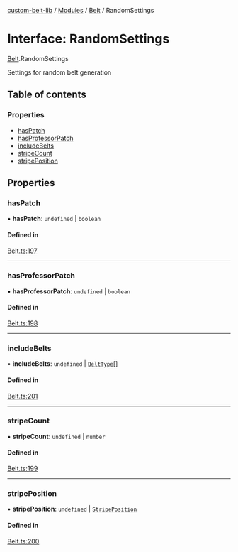 [custom-belt-lib](../README.md) / [Modules](../modules.md) / [Belt](../modules/Belt.md) / RandomSettings

# Interface: RandomSettings

[Belt](../modules/Belt.md).RandomSettings

Settings for random belt generation

## Table of contents

### Properties

- [hasPatch](Belt.RandomSettings.md#haspatch)
- [hasProfessorPatch](Belt.RandomSettings.md#hasprofessorpatch)
- [includeBelts](Belt.RandomSettings.md#includebelts)
- [stripeCount](Belt.RandomSettings.md#stripecount)
- [stripePosition](Belt.RandomSettings.md#stripeposition)

## Properties

### hasPatch

• **hasPatch**: `undefined` \| `boolean`

#### Defined in

[Belt.ts:197](https://github.com/jeffholst/custom-belt/blob/88558d4/packages/custom-belt-lib/src/Belt.ts#L197)

___

### hasProfessorPatch

• **hasProfessorPatch**: `undefined` \| `boolean`

#### Defined in

[Belt.ts:198](https://github.com/jeffholst/custom-belt/blob/88558d4/packages/custom-belt-lib/src/Belt.ts#L198)

___

### includeBelts

• **includeBelts**: `undefined` \| [`BeltType`](../enums/Belt.BeltType.md)[]

#### Defined in

[Belt.ts:201](https://github.com/jeffholst/custom-belt/blob/88558d4/packages/custom-belt-lib/src/Belt.ts#L201)

___

### stripeCount

• **stripeCount**: `undefined` \| `number`

#### Defined in

[Belt.ts:199](https://github.com/jeffholst/custom-belt/blob/88558d4/packages/custom-belt-lib/src/Belt.ts#L199)

___

### stripePosition

• **stripePosition**: `undefined` \| [`StripePosition`](../enums/Belt.StripePosition.md)

#### Defined in

[Belt.ts:200](https://github.com/jeffholst/custom-belt/blob/88558d4/packages/custom-belt-lib/src/Belt.ts#L200)
